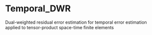 # Temporal_DWR
Dual-weighted residual error estimation for temporal error estimation applied to tensor-product space-time finite elements
